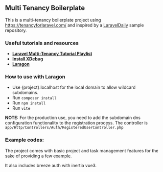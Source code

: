## Multi Tenancy Boilerplate

This is a multi-tenancy boilerplate project using https://tenancyforlaravel.com/ and inspired by a [LaravelDaily](https://github.com/LaravelDaily/Laravel-Multi-Tenancy-Multi-DB-Demo) sample repository.

### Useful tutorials and resources
- **[Laravel Multi-Tenancy Tutorial Playlist](https://www.youtube.com/playlist?list=PLoT0Ngy3KoLLomJDbNhIrQRT3n0UHVxqQ)**
- **[Install XDebug](https://xdebug.org/wizard)**
- **[Laragon](https://laragon.org/)** 

### How to use with Laragon
* Use {project}.localhost for the local domain to allow wildcard subdomains.
* Run `composer install`
* Run `npm install`
* Run `vite`

**NOTE:** For the production use, you need to add the subdomain dns configuration functionality to the registration process.
The controller is `app/Http/Controllers/Auth/RegisteredUserController.php`


### Example codes:
The project comes with basic project and task management features for the sake of providing a few example.

It also includes breeze auth with inertia vue3.
